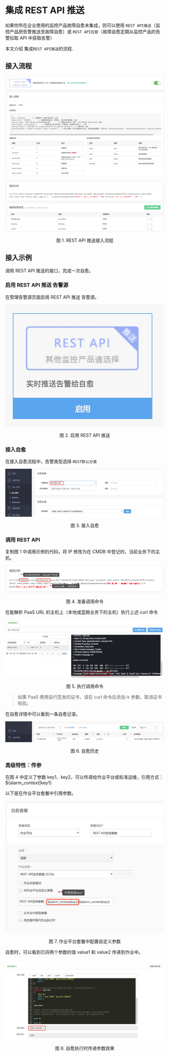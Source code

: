 # 集成 REST API 推送

如果你所在企业使用的监控产品故障自愈未集成，则可以使用 `REST API推送`（监控产品把告警推送至故障自愈）或 `REST API拉取`（故障自愈定期从监控产品的告警拉取 API 中获取告警）

本文介绍 集成`REST API推送`的流程.

## 接入流程

![](../assets/15381412682846.jpg)

![](../assets/15381413719557.jpg)
<center>图 1. REST API 推送接入流程</center>

## 接入示例

调用 REST API 推送的接口，完成一次自愈。

### 启用 REST API 推送 告警源

在管理告警源页面启用 REST API 推送 告警源。

![-w254](../assets/15381415072533.jpg)
<center>图 2. 启用 REST API 推送</center>

### 接入自愈

在接入自愈流程中，告警类型选择 `REST默认分类`

![](../assets/15381417577227.jpg)
<center>图 3. 接入自愈</center>

### 调用 REST API

复制图 1 中调用示例的代码，将 IP 修改为在 CMDB 中登记的，当前业务下的主机。

![](../assets/15381421775104.jpg)
<center>图 4. 准备调用命令</center>

在能解析 PaaS URL 的主机上（本地或蓝鲸业务下的主机）执行上述 curl 命令

![](../assets/15381425835734.jpg)
<center>图 5. 执行调用命令</center>

> 如果 PaaS 使用自行签发的证书，请在 curl 命令后添加-k 参数，取消证书校验。

在自愈详情中可以看到一条自愈记录。

![](../assets/15381426254105.jpg)
<center>图 6. 自愈历史</center>

### 高级特性：传参

在图 4 中定义了参数 key1、key2，可以传递给作业平台或标准运维，引用方式：${alarm_context|key1}

以下是在作业平台套餐中引用参数。

![](../assets/15381428250121.jpg)
<center>图 7. 作业平台套餐中配置自定义参数</center>

自愈时，可以看到已将两个参数的值 value1 和 value2 传递到作业中。

![](../assets/15381429910417.jpg)
<center>图 8. 自愈执行时传递参数效果</center>
